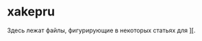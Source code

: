 xakepru
==========

Здесь лежат файлы, фигурирующие в некоторых статьях для [\]\[](https://xakep.ru/author/snovvcrash/).
